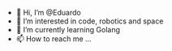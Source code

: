 - 👋 Hi, I’m @Eduardo
- 👀 I’m interested in code, robotics and space
- 🌱 I’m currently learning Golang
- 📫 How to reach me ...

<!---
Eduardo-rsa/Eduardo-rsa is a ✨ special ✨ repository because its `README.md` (this file) appears on your GitHub profile.
You can click the Preview link to take a look at your changes.
--->
